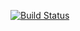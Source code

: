 [![Build Status](https://travis-ci.org/vuo/conan-rtmidi.svg?branch=master)](https://travis-ci.org/vuo/conan-rtmidi)
